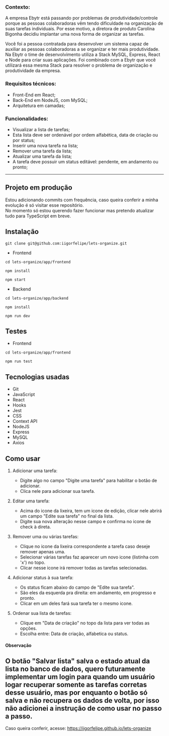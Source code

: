 ### Contexto:
A empresa Ebytr está passando por problemas de produtividade/controle porque as pessoas colaboradoras vêm tendo dificuldade na organização de suas tarefas individuais. Por esse motivo, a diretora de produto Carolina Bigonha decidiu implantar uma nova forma de organizar as tarefas.

Você foi a pessoa contratada para desenvolver um sistema capaz de auxiliar as pessoas colaboradoras a se organizar e ter mais produtividade.
Na Ebytr o time de desenvolvimento utiliza a Stack MySQL, Express, React e Node para criar suas aplicações. Foi combinado com a Ebytr que você utilizará essa mesma Stack para resolver o problema de organização e produtividade da empresa.

### Requisitos técnicos:
- Front-End em React;
- Back-End em NodeJS, com MySQL;
- Arquitetura em camadas;

### Funcionalidades:
- Visualizar a lista de tarefas;
- Esta lista deve ser ordenável por ordem alfabética, data de criação ou por status;
- Inserir uma nova tarefa na lista;
- Remover uma tarefa da lista;
- Atualizar uma tarefa da lista;
- A tarefa deve possuir um status editável: pendente, em andamento ou pronto;

-----
## Projeto em produção
Estou adicionando commits com frequência, caso queira conferir a minha evolução é só visitar esse repositório. </br>
No momento só estou querendo fazer funcionar mas pretendo atualizar tudo para TypeScript em breve. </br>

## Instalação

```git clone git@github.com:iigorfelipe/lets-organize.git```

- Frontend

```cd lets-organize/app/frontend```

```npm install```

```npm start```

- Backend

```cd lets-organize/app/backend```

```npm install```

```npm run dev```

## Testes

- Frontend

```cd lets-organize/app/frontend```

```npm run test```

## Tecnologias usadas

- Git
- JavaScript
- React
- Hooks
- Jest
- CSS
- Context API
- NodeJS
- Express
- MySQL
- Axios

## Como usar

1. Adicionar uma tarefa:
    - Digite algo no campo "Digite uma tarefa" para habilitar o botão de adicionar.
    - Clica nele para adicionar sua tarefa.

2. Editar uma tarefa:
    - Acima do icone da lixeira, tem um icone de edição, clicar nele abrirá um campo "Edite sua tarefa" no final da lista.
    - Digite sua nova alteração nesse campo e confirma no icone de check à direta.

3. Remover uma ou várias tarefas:
    - Clique no icone da lixeira correspondente a tarefa caso deseje remover apenas uma.
    - Selecionar várias tarefas faz aparecer um novo icone (listinha com 'x') no topo.
    - Clicar nesse icone irá remover todas as tarefas selecionadas.

4. Adicionar status à sua tarefa:
    - Os status ficam abaixo do campo de "Edite sua tarefa".
    - São eles da esquerda pra direita: em andamento, em progresso e pronto.
    - Clicar em um deles fará sua tarefa ter o mesmo icone.

5. Ordenar sua lista de tarefas:
    - Clique em "Data de criação" no topo da lista para ver todas as opções.
    - Escolha entre: Data de criação, alfabetica ou status.

#### Observação
  O botão "Salvar lista" salva o estado atual da lista no banco de dados, quero futuramente implementar um login para quando um usuário logar recuperar somente as tarefas corretas desse usuário, mas por enquanto o botão só salva e não recupera os dados de volta, por isso não adicionei a instrução de como usar no passo a passo.
----
Caso queira conferir, acesse: https://iigorfelipe.github.io/lets-organize

